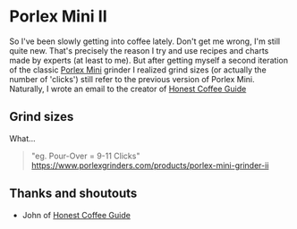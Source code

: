 # Porlex Mini II

So I've been slowly getting into coffee lately. Don't get me wrong, I'm still quite new. That's
precisely the reason I try and use recipes and charts made by experts (at least to me). But after
getting myself a second iteration of the classic [Porlex Mini](https://www.porlexgrinders.com/)
grinder I realized grind sizes (or actually the number of 'clicks') still refer to the previous
version of Porlex Mini. Naturally, I wrote an email to the creator of [Honest Coffee Guide](https://honestcoffeeguide.com/)

## Grind sizes

What...

> "eg. Pour-Over = 9-11 Clicks"
> https://www.porlexgrinders.com/products/porlex-mini-grinder-ii

## Thanks and shoutouts

- John of [Honest Coffee Guide](https://honestcoffeeguide.com/)
